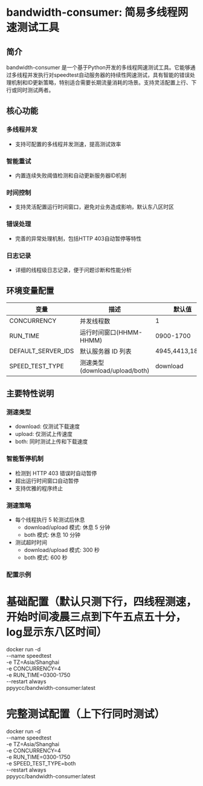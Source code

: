 # bandwidth-consumer: 简易多线程网速测试工具

## 简介
bandwidth-consumer 是一个基于Python开发的多线程网速测试工具。它能够通过多线程并发执行对speedtest自动服务器的持续性网速测试，具有智能的错误处理机制和ID更新策略，特别适合需要长期流量消耗的场景。支持灵活配置上行、下行或同时测试两者。

## 核心功能
### 多线程并发
- 支持可配置的多线程并发测速，提高测试效率
### 智能重试
- 内置连续失败阈值检测和自动更新服务器ID机制
### 时间控制
- 支持灵活配置运行时间窗口，避免对业务造成影响，默认东八区时区
### 错误处理
- 完善的异常处理机制，包括HTTP 403自动暂停等特性
### 日志记录
- 详细的线程级日志记录，便于问题诊断和性能分析

## 环境变量配置
| 变量 | 描述 | 默认值 |
| --- | --- | --- |
| CONCURRENCY | 并发线程数 | 1 |
| RUN_TIME | 运行时间窗口(HHMM-HHMM) | 0900-1700 |
| DEFAULT_SERVER_IDS | 默认服务器 ID 列表 | 4945,4413,18458 |
| SPEED_TEST_TYPE | 测速类型(download/upload/both) | download |

## 主要特性说明

### 测速类型
- download: 仅测试下载速度
- upload: 仅测试上传速度
- both: 同时测试上传和下载速度

### 智能暂停机制
- 检测到 HTTP 403 错误时自动暂停
- 超出运行时间窗口自动暂停
- 支持优雅的程序终止

### 测速策略
- 每个线程执行 5 轮测试后休息
  - download/upload 模式: 休息 5 分钟
  - both 模式: 休息 10 分钟
- 测试超时时间
  - download/upload 模式: 300 秒
  - both 模式: 600 秒

### 配置示例

# 基础配置（默认只测下行，四线程测速，开始时间凌晨三点到下午五点五十分，log显示东八区时间）
docker run -d \
  --name speedtest \
  -e TZ=Asia/Shanghai \
  -e CONCURRENCY=4 \
  -e RUN_TIME=0300-1750 \
  --restart always \
  ppyycc/bandwidth-consumer:latest

# 完整测试配置（上下行同时测试）
docker run -d \
  --name speedtest \
  -e TZ=Asia/Shanghai \
  -e CONCURRENCY=4 \
  -e RUN_TIME=0300-1750 \
  -e SPEED_TEST_TYPE=both \
  --restart always \
  ppyycc/bandwidth-consumer:latest

